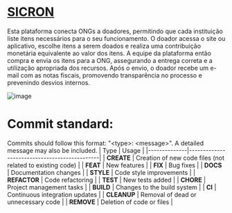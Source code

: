 # [SICRON](https://ariello24.github.io/SicronWeb/)

 Esta plataforma conecta ONGs a doadores, permitindo que cada instituição liste itens necessários para o seu funcionamento.
 O doador acessa o site ou aplicativo, escolhe itens a serem doados e realiza uma contribuição monetária equivalente ao valor dos itens.
 A equipe da plataforma então compra e envia os itens para a ONG, assegurando a entrega correta e a utilização apropriada dos recursos.
 Após o envio, o doador recebe um e-mail com as notas fiscais, promovendo transparência no processo e prevenindo desvios internos.

![image](https://github.com/user-attachments/assets/897827a1-8504-486b-b5e8-9b0bb6cefa8e)



# Commit standard:
Commits should follow this format: "\<type\>: \<message\>". A detailed message may also be included.
| Type         | Usage                                        |
|--------------|----------------------------------------------|
| **CREATE**   | Creation of new code files (not related to existing code) | 
| **FEAT**     | New features                                 |
| **FIX**      | Bug fixes                                    |
| **DOCS**     | Documentation changes                        |
| **STYLE**    | Code style improvements                      |
| **REFACTOR** | Code refactoring                             |
| **TEST**     | New tests added                              |
| **CHORE**    | Project management tasks                     |
| **BUILD**    | Changes to the build system                  |
| **CI**       | Continuous integration updates               |
| **CLEANUP**  | Removal of dead or unnecessary code          |
| **REMOVE**   | Deletion of code or files                    |

